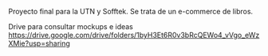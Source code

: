 Proyecto final para la UTN y Sofftek.
Se trata de un e-commerce de libros.

Drive para consultar mockups e ideas
https://drive.google.com/drive/folders/1byH3Et6R0v3bRcQEWo4_vVgo_eWzXMie?usp=sharing
